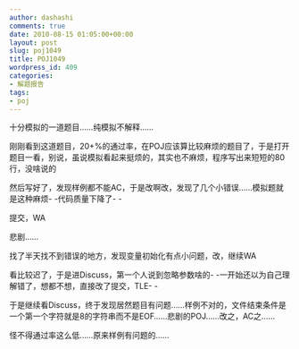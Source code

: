 ```yaml
---
author: dashashi
comments: true
date: 2010-08-15 01:05:00+00:00
layout: post
slug: poj1049
title: POJ1049
wordpress_id: 409
categories:
- 解题报告
tags:
- poj
---
```


十分模拟的一道题目……纯模拟不解释……

刚刚看到这道题目，20+%的通过率，在POJ应该算比较麻烦的题目了，于是打开题目一看，别说，虽说模拟看起来挺烦的，其实也不麻烦，程序写出来短短的80行，没啥说的

然后写好了，发现样例都不能AC，于是改啊改，发现了几个小错误……模拟题就是这种麻烦- -代码质量下降了- -

提交，WA

悲剧……

找了半天找不到错误的地方，发现变量初始化有点小问题，改，继续WA

看比较迟了，于是进Discuss，第一个人说到忽略参数啥的- -一开始还以为自己理解错了，想都不想，直接改了提交，TLE- -

于是继续看Discuss，终于发现居然题目有问题……样例不对的，文件结束条件是一个第一个字符就是8的字符串而不是EOF……悲剧的POJ……改之，AC之……

怪不得通过率这么低……原来样例有问题的……  








